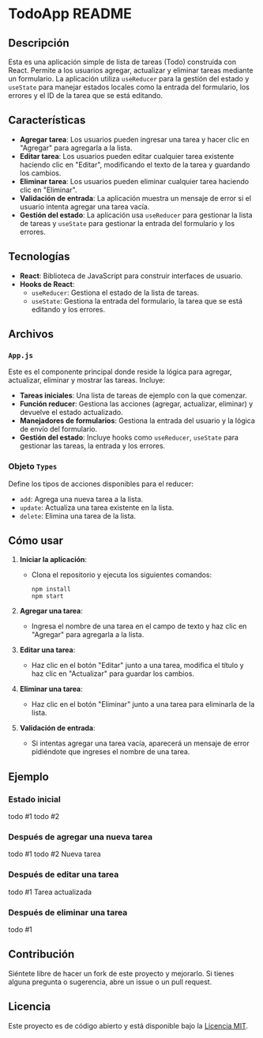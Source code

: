 # TodoApp README

## Descripción

Esta es una aplicación simple de lista de tareas (Todo) construida con React. Permite a los usuarios agregar, actualizar y eliminar tareas mediante un formulario. La aplicación utiliza `useReducer` para la gestión del estado y `useState` para manejar estados locales como la entrada del formulario, los errores y el ID de la tarea que se está editando.

## Características

- **Agregar tarea**: Los usuarios pueden ingresar una tarea y hacer clic en "Agregar" para agregarla a la lista.
- **Editar tarea**: Los usuarios pueden editar cualquier tarea existente haciendo clic en "Editar", modificando el texto de la tarea y guardando los cambios.
- **Eliminar tarea**: Los usuarios pueden eliminar cualquier tarea haciendo clic en "Eliminar".
- **Validación de entrada**: La aplicación muestra un mensaje de error si el usuario intenta agregar una tarea vacía.
- **Gestión del estado**: La aplicación usa `useReducer` para gestionar la lista de tareas y `useState` para gestionar la entrada del formulario y los errores.

## Tecnologías

- **React**: Biblioteca de JavaScript para construir interfaces de usuario.
- **Hooks de React**:
  - `useReducer`: Gestiona el estado de la lista de tareas.
  - `useState`: Gestiona la entrada del formulario, la tarea que se está editando y los errores.

## Archivos

### `App.js`

Este es el componente principal donde reside la lógica para agregar, actualizar, eliminar y mostrar las tareas. Incluye:

- **Tareas iniciales**: Una lista de tareas de ejemplo con la que comenzar.
- **Función reducer**: Gestiona las acciones (agregar, actualizar, eliminar) y devuelve el estado actualizado.
- **Manejadores de formularios**: Gestiona la entrada del usuario y la lógica de envío del formulario.
- **Gestión del estado**: Incluye hooks como `useReducer`, `useState` para gestionar las tareas, la entrada y los errores.

### Objeto `Types`

Define los tipos de acciones disponibles para el reducer:
- `add`: Agrega una nueva tarea a la lista.
- `update`: Actualiza una tarea existente en la lista.
- `delete`: Elimina una tarea de la lista.

## Cómo usar

1. **Iniciar la aplicación**:
   - Clona el repositorio y ejecuta los siguientes comandos:
     ```
     npm install
     npm start
     ```
   
2. **Agregar una tarea**:
   - Ingresa el nombre de una tarea en el campo de texto y haz clic en "Agregar" para agregarla a la lista.

3. **Editar una tarea**:
   - Haz clic en el botón "Editar" junto a una tarea, modifica el título y haz clic en "Actualizar" para guardar los cambios.

4. **Eliminar una tarea**:
   - Haz clic en el botón "Eliminar" junto a una tarea para eliminarla de la lista.

5. **Validación de entrada**:
   - Si intentas agregar una tarea vacía, aparecerá un mensaje de error pidiéndote que ingreses el nombre de una tarea.

## Ejemplo

### Estado inicial

todo #1
todo #2

### Después de agregar una nueva tarea
todo #1
todo #2
Nueva tarea


### Después de editar una tarea

todo #1
Tarea actualizada


### Después de eliminar una tarea
todo #1


## Contribución

Siéntete libre de hacer un fork de este proyecto y mejorarlo. Si tienes alguna pregunta o sugerencia, abre un issue o un pull request.

## Licencia

Este proyecto es de código abierto y está disponible bajo la [Licencia MIT](LICENSE).


